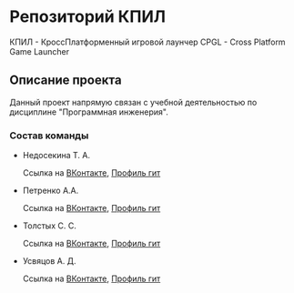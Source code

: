 # Репозиторий КПИЛ

КПИЛ - КроссПлатформенный игровой лаунчер
CPGL - Cross Platform Game Launcher


## Описание проекта

Данный проект напрямую связан с учебной деятельностью по дисциплине "Программная инженерия". 


### Состав команды

- Недосекина Т. А. 

  Ссылка на [ВКонтакте](https://vk.com/titoto0), [Профиль гит]()



- Петренко А.А. 

  Ссылка на [ВКонтакте](https://vk.com/sentonik), [Профиль гит](https://github.com/PierSent)



- Толстых С. С.

  Ссылка на [ВКонтакте](https://vk.com/ssss1902), [Профиль гит]()



- Усвяцов А. Д.

  Ссылка на [ВКонтакте](https://vk.com/artyd1), [Профиль гит]()

###
